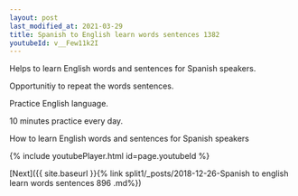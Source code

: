 ```yaml
---
layout: post
last_modified_at: 2021-03-29
title: Spanish to English learn words sentences 1382 
youtubeId: v__Few11k2I
---
```

 
 
Helps to learn English words and sentences for Spanish speakers.

Opportunitiy to repeat the words sentences. 

Practice English language. 
 
10 minutes practice every day. 
 
How to learn English words and sentences for Spanish speakers 
 
{% include youtubePlayer.html id=page.youtubeId %}
 
 
[Next]({{ site.baseurl }}{% link  split1/_posts/2018-12-26-Spanish to english learn words sentences 896 .md%})
 

